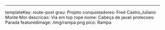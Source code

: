 ---
templateKey: route-post
grau: Projeto
conquistadores: Fred Castro,Juliano Monte Mor
descricao: Via em top rope
nome: Cabeça de javali
protecoes: Parada
featuredimage: /img/rampa.png
pico: Rampa